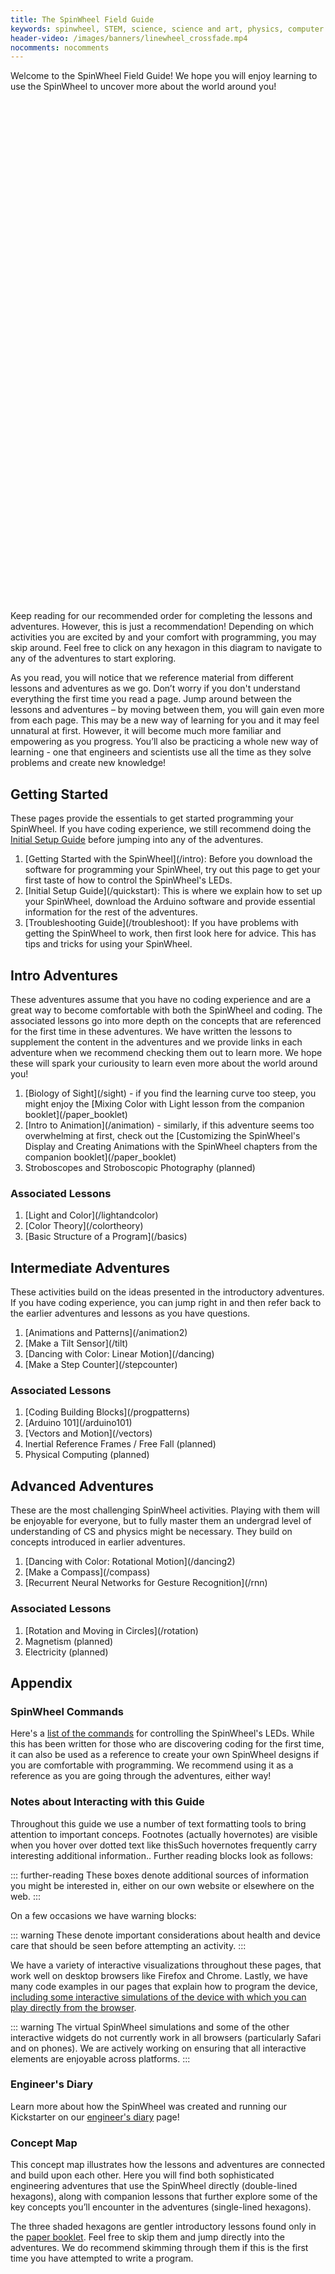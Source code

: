 ```yaml
---
title: The SpinWheel Field Guide
keywords: spinwheel, STEM, science, science and art, physics, computer science, middle school, high school, textbook
header-video: /images/banners/linewheel_crossfade.mp4
nocomments: nocomments
---
```


Welcome to the SpinWheel Field Guide! We hope you will enjoy learning to use the SpinWheel to uncover more about the world around you!

<style>
@font-face {
  font-family: 'xkcd';
  src: url('/xkcd-script.ttf')  format('truetype');
}

:root {
  /* Change this to change the appearance of the hexaons */
  --hex-width: 150px; 
  --hex-inner-border: 15px;
  
  /* Other hexagon dimentions */
  --hex-side: calc(var(--hex-width)/2);
  --hex-height: calc(var(--hex-side)*1.7320508075688772);
  --hex-tiptotip: calc(var(--hex-side)*3 - var(--hex-inner-border)*0.75);
  --hex-transition: all .2s ease;
}

/* Hexagons */
.hexagon-container {
  display: grid;
  grid-template-columns: var(--hex-tiptotip) var(--hex-tiptotip) var(--hex-tiptotip) var(--hex-tiptotip);
  grid-auto-rows: calc(var(--hex-height)/2 - var(--hex-inner-border)*1.7320508075688772/8);
  grid-gap: 0 0;
  font-family: xkcd;
}
.hexagon {
  align-items: center;
  cursor: pointer;
  display: flex;
  height: var(--hex-height);
  justify-content: center;
  position: relative;
  transition: var(--hex-transition);
  width: var(--hex-width);
}

.hexagon:nth-child(8n + 5),
.hexagon:nth-child(8n + 6),
.hexagon:nth-child(8n + 7),
.hexagon:nth-child(8n + 8) {
  margin-left: calc(var(--hex-side) * 1.5 - var(--hex-inner-border)*0.375);
}

.hexagon {
  clip-path: polygon(75% 0, 100% 50%, 75% 100%, 25% 100%, 0 50%, 25% 0);
}

.hexagon * {
  display: block;
  display: flex;
  justify-content: center;
  align-items: center;
  transition: var(--hex-transition);
  clip-path: polygon(75% 0, 100% 50%, 75% 100%, 25% 100%, 0 50%, 25% 0);
  background-color: white;
}

.hexagon a {
  text-align: center;
  line-height: 18px;
  font-size: 16px;
  text-decoration: none;
}

.hexagon *:hover {
  background-color: white !important;
  font-size: 18px !important;
}

.hexagon > * {
  width: calc(var(--hex-width) - var(--hex-inner-border));
  height: calc(var(--hex-height) - var(--hex-inner-border)*1.7320508075688772/2);
}

.hexagon > div > div {
  width: calc(var(--hex-width) - 1.8*var(--hex-inner-border));
  height: calc(var(--hex-height) - 1.8*var(--hex-inner-border)*1.7320508075688772/2);
}

.hexagon > div > div > a {
  width: calc(var(--hex-width) - 2.1*var(--hex-inner-border));
  height: calc(var(--hex-height) - 2.1*var(--hex-inner-border)*1.7320508075688772/2);
}
</style>

<ul id="hexmap" class="hexagon-container">
  <li class="hexagon"></li>
  <li class="hexagon"></li>
  <li class="hexagon"></li>
  <li class="hexagon"></li>
  <li class="hexagon"></li>
  <li class="hexagon"></li>
  <li class="hexagon"></li>
  <li class="hexagon"></li>
  <li class="hexagon"></li>
  <li class="hexagon"></li>
  <li class="hexagon"></li>
  <li class="hexagon"></li>
  <li class="hexagon"></li>
  <li class="hexagon"></li>
  <li class="hexagon"></li>
  <li class="hexagon"></li>
  <li class="hexagon"></li>
  <li class="hexagon"></li>
  <li class="hexagon"></li>
  <li class="hexagon"></li>
  <li class="hexagon"></li>
  <li class="hexagon"></li>
  <li class="hexagon"></li>
  <li class="hexagon"></li>
  <li class="hexagon"></li>
  <li class="hexagon"></li>
  <li class="hexagon"></li>
  <li class="hexagon"></li>
  <li class="hexagon"></li>
  <li class="hexagon"></li>
  <li class="hexagon"></li>
  <li class="hexagon"></li>
  <li class="hexagon"></li>
  <li class="hexagon"></li>
  <li class="hexagon"></li>
  <li class="hexagon"></li>
  <li class="hexagon"></li>
  <li class="hexagon"></li>
  <li class="hexagon"></li>
  <li class="hexagon"></li>
  <li class="hexagon"></li>
  <li class="hexagon"></li>
  <li class="hexagon"></li>
  <li class="hexagon"></li>
  <li class="hexagon"></li>
  <li class="hexagon"></li>
  <li class="hexagon"></li>
  <li class="hexagon"></li>
  <li class="hexagon"></li>
</ul>

Keep reading for our recommended order for completing the lessons and adventures. However, this is just a recommendation! Depending on which activities you are excited by and your comfort with programming, you may skip around. Feel free to click on any hexagon in this diagram to navigate to any of the adventures to start exploring.

As you read, you will notice that we reference material from different lessons and adventures as we go. Don’t worry if you don't understand everything the first time you read a page. Jump around between the lessons and adventures – by moving between them, you will gain even more from each page. 
This may be a new way of learning for you and it may feel unnatural at first. However, it will become much more familiar and empowering as you progress. You’ll also be practicing a whole new way of learning - one that engineers and scientists use all the time as they solve problems and create new knowledge! 

## Getting Started

These pages provide the essentials to get started programming your SpinWheel. 
If you have coding experience, we still recommend doing the [Initial Setup Guide](/quickstart) before jumping into any of the adventures.

<ol>
<li> [Getting Started with the SpinWheel](/intro): Before you download the software for programming your SpinWheel, try out this page to get your first taste of how to control the SpinWheel's LEDs. </li>
<li> [Initial Setup Guide](/quickstart): This is where we explain how to set up your SpinWheel, download the Arduino software and provide essential information for the rest of the adventures. </li>
<li> [Troubleshooting Guide](/troubleshoot): If you have problems with getting the SpinWheel to work, then first look here for advice. This has tips and tricks for using your SpinWheel. </li>
</ol>

## Intro Adventures

These adventures assume that you have no coding experience and are a great way to become comfortable with both the SpinWheel and coding. The associated lessons go into more depth on the concepts that are referenced for the first time in these adventures. We have written the lessons to supplement the content in the adventures and we provide links in each adventure when we recommend checking them out to learn more. We hope these will spark your curiousity to learn even more about the world around you!

<ol>
<li>[Biology of Sight](/sight) - if you find the learning curve too steep, you might enjoy the [Mixing Color with Light lesson from the companion booklet](/paper_booklet)</li>
<li> [Intro to Animation](/animation) - similarly, if this adventure seems too overwhelming at first, check out the [Customizing the SpinWheel&#39;s Display and Creating Animations with the SpinWheel chapters from the companion booklet](/paper_booklet)</li>
<li> Stroboscopes and Stroboscopic Photography (planned) </li>
</ol>

### Associated Lessons
<ol>
<li> [Light and Color](/lightandcolor)</li>
<li> [Color Theory](/colortheory) </li>
<li> [Basic Structure of a Program](/basics)</li>
</ol>

## Intermediate Adventures

These activities build on the ideas presented in the introductory adventures. If you have coding experience, you can jump right in and then refer back to the earlier adventures and lessons as you have questions.

<ol>
<li>[Animations and Patterns](/animation2)</li>
<li> [Make a Tilt Sensor](/tilt)</li>
<li> [Dancing with Color: Linear Motion](/dancing)</li>
<li> [Make a Step Counter](/stepcounter)</li>
</ol>

### Associated Lessons
<ol>
<li> [Coding Building Blocks](/progpatterns)</li>
<li> [Arduino 101](/arduino101) </li>
<li> [Vectors and Motion](/vectors)</li>
<li> Inertial Reference Frames / Free Fall (planned)</li>
<li> Physical Computing (planned)</li>
</ol>

## Advanced Adventures

These are the most challenging SpinWheel activities. Playing with them will be enjoyable for everyone, but to fully master them an undergrad level of understanding of CS and physics might be necessary. They build on concepts introduced in earlier adventures.

<ol>
<li> [Dancing with Color: Rotational Motion](/dancing2)</li>
<li> [Make a Compass](/compass)</li>
<li> [Recurrent Neural Networks for Gesture Recognition](/rnn)</li>
</ol>

### Associated Lessons
<ol>
<li> [Rotation and Moving in Circles](/rotation)</li>
<li> Magnetism (planned)</li>
<li> Electricity (planned)</li>
</ol>

## Appendix

### SpinWheel Commands
Here's a [list of the commands](/allcommands) for controlling the SpinWheel's LEDs. While this has been written for those who are discovering coding for the first time, it can also be used as a reference to create your own SpinWheel designs if you are comfortable with programming. We recommend using it as a reference as you are going through the adventures, either way!

### Notes about Interacting with this Guide
Throughout this guide we use a number of text formatting tools to bring attention to important conceps. Footnotes (actually hovernotes) are visible when you hover <span class="footnote">over dotted text like this<span>Such hovernotes frequently carry interesting additional information.</span></span>.
Further reading blocks look as follows:

::: further-reading
These boxes denote additional sources of information you might be interested in, either on our own website or elsewhere on the web.
:::

On a few occasions we have warning blocks:

::: warning
These denote important considerations about health and device care that should be seen before attempting an activity.
:::

We have a variety of interactive visualizations throughout these pages, that work well on desktop browsers like Firefox and Chrome. Lastly, we have many code examples in our pages that explain how to program the device, [including some interactive simulations of the device with which you can play directly from the browser](/intro).

::: warning
The virtual SpinWheel simulations and some of the other interactive widgets do not currently work in all browsers (particularly Safari and on phones). We are actively working on ensuring that all interactive elements are enjoyable across platforms.
:::

### Engineer's Diary

Learn more about how the SpinWheel was created and running our Kickstarter on our [engineer's diary](/diary) page!

### Concept Map

This concept map illustrates how the lessons and adventures are connected and build upon each other. Here you will find both sophisticated engineering adventures that use the SpinWheel directly (double-lined hexagons), along with companion lessons that further explore some of the key concepts you’ll encounter in the adventures (single-lined hexagons).

The three shaded hexagons are gentler introductory lessons found only in the [paper booklet](/paper_booklet/). Feel free to skip them and jump directly into the adventures. We do recommend skimming through them if this is the first time you have attempted to write a program.


<ul id="hexmap2" class="hexagon-container">
  <li class="hexagon"></li>
  <li class="hexagon"></li>
  <li class="hexagon"></li>
  <li class="hexagon"></li>
  <li class="hexagon"></li>
  <li class="hexagon"></li>
  <li class="hexagon"></li>
  <li class="hexagon"></li>
  <li class="hexagon"></li>
  <li class="hexagon"></li>
  <li class="hexagon"></li>
  <li class="hexagon"></li>
  <li class="hexagon"></li>
  <li class="hexagon"></li>
  <li class="hexagon"></li>
  <li class="hexagon"></li>
  <li class="hexagon"></li>
  <li class="hexagon"></li>
  <li class="hexagon"></li>
  <li class="hexagon"></li>
  <li class="hexagon"></li>
  <li class="hexagon"></li>
  <li class="hexagon"></li>
  <li class="hexagon"></li>
  <li class="hexagon"></li>
  <li class="hexagon"></li>
  <li class="hexagon"></li>
  <li class="hexagon"></li>
  <li class="hexagon"></li>
  <li class="hexagon"></li>
  <li class="hexagon"></li>
  <li class="hexagon"></li>
  <li class="hexagon"></li>
  <li class="hexagon"></li>
  <li class="hexagon"></li>
  <li class="hexagon"></li>
  <li class="hexagon"></li>
  <li class="hexagon"></li>
  <li class="hexagon"></li>
  <li class="hexagon"></li>
  <li class="hexagon"></li>
  <li class="hexagon"></li>
  <li class="hexagon"></li>
  <li class="hexagon"></li>
  <li class="hexagon"></li>
  <li class="hexagon"></li>
  <li class="hexagon"></li>
  <li class="hexagon"></li>
  <li class="hexagon"></li>
</ul>

<script>
const tiles = [
{x:1, y:1, bgcolor:"#ffffff", textcolor:"#fffff", bordercolor:"#ffffff", inner: false, text:"Begin Here ➘", href:""},
{x:2, y:3, bgcolor:"#ffffff", textcolor:"#25aae1", bordercolor:"#25aae1", inner: true, text:"SpinWheel<br>Initial<br>Setup", href:"/quickstart"},
{x:2, y:2, bgcolor:"#ffffff", textcolor:"#25aae1", bordercolor:"#25aae1", inner: true, text:"SpinWheel<br>Troubleshooting<br>Guide", href:"/troubleshoot"},
{x:2, y:6, bgcolor:"#ffffff", textcolor:"#25aae1", bordercolor:"#25aae1", inner: false, text:"Arduino<br>101", href:"/arduino101"},
//light
{x:2, y:5, bgcolor:"#d0eeec", textcolor:"#13a89e", bordercolor:"#13a89e", inner: true, text:"Mixing<br>Color with<br>Light", href:"/paper_booklet"},
{x:1, y:6, bgcolor:"#ffffff", textcolor:"#13a89e", bordercolor:"#13a89e", inner: true, text:"Biology of<br>Sight", href:"/sight"},
{x:1, y:7, bgcolor:"#ffffff", textcolor:"#13a89e", bordercolor:"#13a89e", inner: false, text:"Color<br>Theory", href:"/colortheory"},
{x:1, y:5, bgcolor:"#ffffff", textcolor:"#13a89e", bordercolor:"#13a89e", inner: false, text:"Light and<br>Color", href:"/lightandcolor"},
//animations
{x:1, y:2, bgcolor:"#ffffff", textcolor:"#0e75bc", bordercolor:"#0e75bc", inner: true, text:"Getting<br>Started<br>with the<br>SpinWheel", href:"/intro"},
{x:2, y:4, bgcolor:"#d3eef9", textcolor:"#0e75bc", bordercolor:"#0e75bc", inner: true, text:"Customizing<br>the SpinWheel&#39;s<br>Display", href:"/paper_booklet"},
{x:3, y:1, bgcolor:"#ffffff", textcolor:"#0e75bc", bordercolor:"#0e75bc", inner: false, text:"Basic<br>Structure<br>of a<br>Program", href:"/basics"},
{x:3, y:3, bgcolor:"#d2e2f0", textcolor:"#0e75bc", bordercolor:"#0e75bc", inner: true, text:"Creating<br>Animations<br>with the<br>SpinWheel", href:"/paper_booklet"},
{x:3, y:2, bgcolor:"#ffffff", textcolor:"#0e75bc", bordercolor:"#0e75bc", inner: false, text:"Coding<br>Building<br>Blocks", href:"/progpatterns"},
{x:3, y:4, bgcolor:"#ffffff", textcolor:"#0e75bc", bordercolor:"#0e75bc", inner: true, text:"Intro to<br>Animation", href:"/animation"},
{x:4, y:5, bgcolor:"#ffffff", textcolor:"#0e75bc", bordercolor:"#0e75bc", inner: true, text:"Animations<br>and<br>Patterns", href:"/animation2"},
//motion
{x:3, y:6, bgcolor:"#ffffff", textcolor:"#9678b6", bordercolor:"#9678b6", inner: true, text:"Make a<br>Tilt Sensor", href:"/tilt"},
{x:3, y:8, bgcolor:"#ffffff", textcolor:"#9678b6", bordercolor:"#9678b6", inner: true, text:"Make a<br>Step Counter", href:"/stepcounter"},
{x:3, y:10, bgcolor:"#ffffff", textcolor:"#9678b6", bordercolor:"#9678b6", inner: true, text:"Gesture<br>recognition", href:"/rnn"},
{x:4, y:7, bgcolor:"#ffffff", textcolor:"#9678b6", bordercolor:"#9678b6", inner: false, text:"Vectors<br>and<br>Motion", href:"/vectors"},
{x:4, y:6, bgcolor:"#ffffff", textcolor:"#9678b6", bordercolor:"#9678b6", inner: true, text:"Dancing<br>with Color:<br>Linear<br>Motion", href:"/dancing"},
{x:4, y:8, bgcolor:"#ffffff", textcolor:"#9678b6", bordercolor:"#9678b6", inner: true, text:"Dancing<br>with Color:<br>Rotational<br>Motion", href:"/dancing2"},
//{x:4, y:9, bgcolor:"#ffffff", textcolor:"#9678b6", bordercolor:"#9678b6", inner: false, text:"Inertial<br>Reference<br>Frames", href:"/inertia"},
{x:4, y:10, bgcolor:"#ffffff", textcolor:"#9678b6", bordercolor:"#9678b6", inner: false, text:"Rotation<br>and<br>Circular<br>Motion", href:"/rotation"},
//magnetism
//{x:2, y:8, bgcolor:"#ffffff", textcolor:"#25aae1", bordercolor:"#25aae1", inner: false, text:"Electricity", href:"/electricity"},
{x:3, y:9, bgcolor:"#ffffff", textcolor:"#ef5188", bordercolor:"#ef5188", inner: true, text:"Make a<br>Compass", href:"/compass"},
//{x:2, y:10, bgcolor:"#ffffff", textcolor:"#ef5188", bordercolor:"#ef5188", inner: false, text:"Magnetism", href:"/magnetism"},
//reference
{x:4, y:1, bgcolor:"#ffffff", textcolor:"#25aae1", bordercolor:"#25aae1", inner: true, text:"SpinWheel<br>Functions<br>Reference", href:"/allcommands"},
//{x:4, y:3, bgcolor:"#ffffff", textcolor:"#25aae1", bordercolor:"#25aae1", inner: false, text:"Physical<br>computing", href:"/physicalcomputing"},
];

function render_hexmap(id) {
  const hexmap = document.getElementById(id);
  const allhexes = hexmap.getElementsByClassName("hexagon");
  for (const tile of tiles) {
    const hex = allhexes[(tile.x-1)+4*(tile.y-1)];

    hex.style["background-color"] = tile.bordercolor;
    var innerHTML = `<a href="${tile.href}" style="color:${tile.textcolor};background-color:${tile.bgcolor}">${tile.text}</a>`;
    if (tile.inner==true) {
      innerHTML = `<div style="background-color:${tile.bgcolor}"><div style="background-color:${tile.bordercolor}">${innerHTML}</div></div>`;
    }
    hex.innerHTML = innerHTML;
  }
}

render_hexmap("hexmap");
render_hexmap("hexmap2");

</script>

Some adventures, like [Biology of Sight](/sight), directly extend material from [the paper field guide](/paper_booklet). Others, like [Dancing with Color](/dancing), are completely new and will help you use the SpinWheel in even more exciting ways. The paper book isn’t required to get started, but it complements the online resources.

<a class="imagecredit" href="https://johnhegarty8.wixsite.com/johnhegarty">Header image credit: Jack Hegarty</a>
